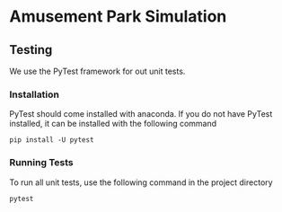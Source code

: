 # Amusement Park Simulation

## Testing

We use the PyTest framework for out unit tests.

### Installation

PyTest should come installed with anaconda. If you do not have PyTest
installed, it can be installed with the following command

`pip install -U pytest`

### Running Tests

To run all unit tests, use the following command in the project directory

`pytest`

